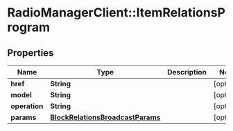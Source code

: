 # RadioManagerClient::ItemRelationsProgram

## Properties
Name | Type | Description | Notes
------------ | ------------- | ------------- | -------------
**href** | **String** |  | [optional] 
**model** | **String** |  | [optional] 
**operation** | **String** |  | [optional] 
**params** | [**BlockRelationsBroadcastParams**](BlockRelationsBroadcastParams.md) |  | [optional] 


